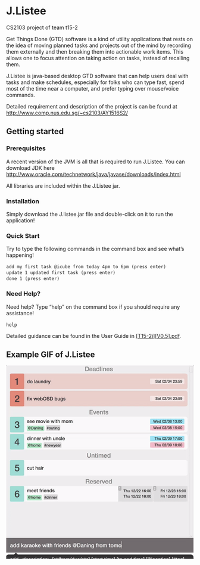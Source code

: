 # J.Listee

CS2103 project of team t15-2

Get Things Done (GTD) software is a kind of utility applications that rests on the idea of moving planned tasks and projects out of the mind by recording them externally and then breaking them into actionable work items. This allows one to focus attention on taking action on tasks, instead of recalling them.

J.Listee is java-based desktop GTD software that can help users deal with tasks and make schedules, especially for folks who can type fast, spend most of the time near a computer, and prefer typing over mouse/voice commands.

Detailed requirement and description of the project is can be found at http://www.comp.nus.edu.sg/~cs2103/AY1516S2/ 

## Getting started
### Prerequisites

A recent version of the JVM is all that is required to run J.Listee. You can download JDK here http://www.oracle.com/technetwork/java/javase/downloads/index.html

All libraries are included within the J.Listee jar.

### Installation

Simply download the J.listee.jar file and double-click on it to run the application! 

### Quick Start
Try to type the following commands in the command box and see what’s happening!
```
add my first task @icube from today 4pm to 6pm (press enter)
update 1 updated first task (press enter)
done 1 (press enter)
```
### Need Help?
Need help?
Type “help” on the command box if you should require any assistance!
```
help
```
Detailed guidance can be found in the User Guide in [[T15-2j][V0.5].pdf](https://github.com/cs2103jan2016-t15-2j/main/blob/master/Deliverables/[T15-2j][V0.5].pdf).
## Example GIF of J.Listee
![Screenshot of J.Listee](./J.Listee.gif)
